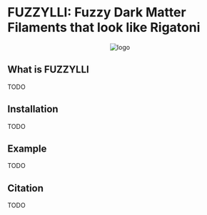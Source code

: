 # FUZZYLLI: Fuzzy Dark Matter Filaments that look like Rigatoni
<div align="center">
<img
src="https://raw.githubusercontent.com/timmzi/fuzzylli/main/images/volume_rendering.png" alt="logo"></img>
</div>

## What is FUZZYLLI
TODO

## Installation
TODO

## Example
TODO

## Citation
TODO
